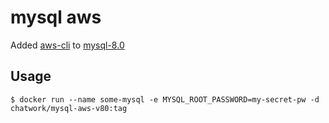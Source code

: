 # mysql aws

Added [aws-cli](https://aws.amazon.com/jp/cli/) to [mysql-8.0](https://hub.docker.com/_/mysql)

## Usage

```
$ docker run --name some-mysql -e MYSQL_ROOT_PASSWORD=my-secret-pw -d chatwork/mysql-aws-v80:tag
```
